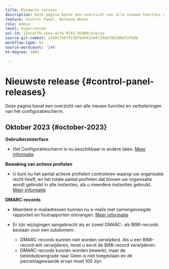```yaml
---
title: Nieuwste release
description: Deze pagina bevat een overzicht van alle nieuwe functies en verbeteringen van het Configuratiescherm
feature: Control Panel, Release Notes
role: Admin
level: Experienced
exl-id: 13aceffb-ceaa-4cfe-8741-95d66c5c6caa
source-git-commit: a3485766791387bd9422b4f29daf86296efafb98
workflow-type: ht
source-wordcount: '148'
ht-degree: 100%

---
```


# Nieuwste release {#control-panel-releases}

Deze pagina bevat een overzicht van alle nieuwe functies en verbeteringen van het configuratiescherm.

## Oktober 2023 {#october-2023}

**Gebruikersinterface**

* Het Configuratiescherm is nu beschikbaar in andere talen. [Meer informatie](../discover/using/discovering-the-interface.md#supported-languages-languages)

**Bewaking van actieve profielen**

* U kunt nu het aantal actieve profielen controleren waarop uw organisatie recht heeft, en het totale aantal profielen dat binnen uw organisatie wordt gebruikt in alle instanties, als u meerdere instanties gebruikt. [Meer informatie](../performance-monitoring/using/active-profiles-monitoring.md)

**DMARC-records**

* Meerdere e-mailadressen kunnen nu e-mails met samengevoegde rapporten en foutrapporten ontvangen. [Meer informatie](../subdomains-certificates/using/dmarc.md)
* Er zijn wijzigingen aangebracht als er zowel DMARC- als BIMI-records bestaan voor een subdomein:

   * DMARC-records kunnen niet worden verwijderd. Als u een BIMI-record wilt verwijderen, moet u eerst de BIMI-record verwijderen.
   * DMARC-records kunnen worden bewerkt, maar de beleidsdowngrade naar Geen is niet toegestaan en de percentagewaarde ervan moet 100 zijn.

